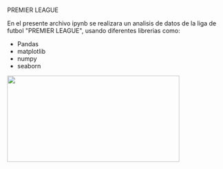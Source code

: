 
PREMIER LEAGUE

En el presente archivo ipynb se realizara un analisis de datos de la liga de futbol "PREMIER LEAGUE", usando diferentes librerias como:
- Pandas
- matplotlib 
- numpy
- seaborn
<img src="https://a.espncdn.com/photo/2021/0813/r895131_1280x720_16-9.png" width="400" height="200" /> 
